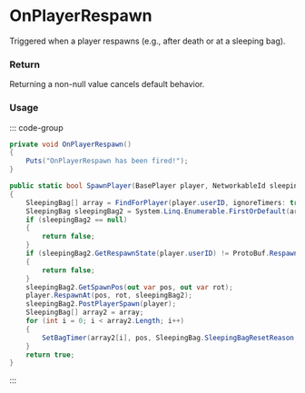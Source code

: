 <Badge type="danger" text="Carbon Compatible"/><Badge type="warning" text="Oxide Compatible"/>
# OnPlayerRespawn
Triggered when a player respawns (e.g., after death or at a sleeping bag).
### Return
Returning a non-null value cancels default behavior.

### Usage
::: code-group
```csharp [Example]
private void OnPlayerRespawn()
{
	Puts("OnPlayerRespawn has been fired!");
}
```
```csharp [Source — Assembly-CSharp @ SleepingBag]
public static bool SpawnPlayer(BasePlayer player, NetworkableId sleepingBag)
{
	SleepingBag[] array = FindForPlayer(player.userID, ignoreTimers: true);
	SleepingBag sleepingBag2 = System.Linq.Enumerable.FirstOrDefault(array, (SleepingBag x) => x.ValidForPlayer(player.userID, ignoreTimers: false) && x.net.ID == sleepingBag && x.unlockTime < UnityEngine.Time.realtimeSinceStartup);
	if (sleepingBag2 == null)
	{
		return false;
	}
	if (sleepingBag2.GetRespawnState(player.userID) != ProtoBuf.RespawnInformation.SpawnOptions.RespawnState.OK)
	{
		return false;
	}
	sleepingBag2.GetSpawnPos(out var pos, out var rot);
	player.RespawnAt(pos, rot, sleepingBag2);
	sleepingBag2.PostPlayerSpawn(player);
	SleepingBag[] array2 = array;
	for (int i = 0; i < array2.Length; i++)
	{
		SetBagTimer(array2[i], pos, SleepingBag.SleepingBagResetReason.Respawned, player);
	}
	return true;
}

```
:::
